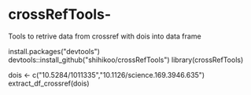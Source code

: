 # crossRefTools-

Tools to retrive data from crossref with dois into data frame

install.packages("devtools")
devtools::install_github("shihikoo/crossRefTools")
library(crossRefTools)

dois <- c("10.5284/1011335","10.1126/science.169.3946.635")
extract_df_crossref(dois)
